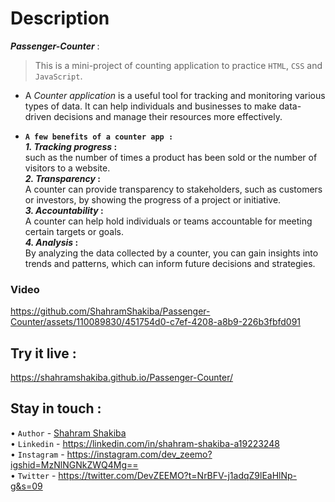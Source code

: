 # Description
**_Passenger-Counter_** :<br/>
  > This is a mini-project of counting application to practice `HTML`, `CSS` and `JavaScript`.  <br/>

- A _Counter application_ is a useful tool for tracking and monitoring various types of data. It can help individuals and businesses to make data-driven decisions and manage their resources more effectively.

- **`A few benefits of a counter app :`**<br/>
**_1. Tracking progress_ :**<br/>
such as the number of times a product has been sold or the number of visitors to a website.<br/>
**_2. Transparency_ :**<br/>
A counter can provide transparency to stakeholders, such as customers or investors, by showing the progress of a project or initiative.<br/>
**_3. Accountability_ :**<br/>
A counter can help hold individuals or teams accountable for meeting certain targets or goals.<br/>
**_4. Analysis_ :**<br/>
By analyzing the data collected by a counter, you can gain insights into trends and patterns, which can inform future decisions and strategies.

### Video
https://github.com/ShahramShakiba/Passenger-Counter/assets/110089830/451754d0-c7ef-4208-a8b9-226b3fbfd091

## Try it live :
 https://shahramshakiba.github.io/Passenger-Counter/

 ## Stay in touch :
 • ` Author ` - <a href="https://t.me/DevZEEMO">Shahram Shakiba</a> <br/>
 • ` Linkedin ` - https://linkedin.com/in/shahram-shakiba-a19223248 <br/>
 • ` Instagram ` - https://instagram.com/dev_zeemo?igshid=MzNlNGNkZWQ4Mg== <br/>
  • `Twitter` - https://twitter.com/DevZEEMO?t=NrBFV-j1adqZ9lEaHlNp-g&s=09

